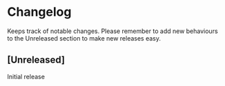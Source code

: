 # Changelog

Keeps track of notable changes. Please remember to add new behaviours to the
Unreleased section to make new releases easy.

## [Unreleased]

Initial release
